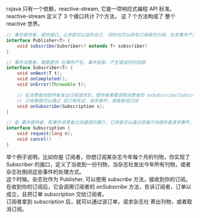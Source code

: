 rxjava 只有一个依赖，reactive-stream, 它是一项响应式编程 API 标准。  
reactive-stream 定义了 3 个接口共计 7个方法， 这 7 个方法构成了 整个 reactive 世界。  

```java
// 事件提供者，提供接口，让外部可以监听自己. 同时也可以持有订阅者的引用，在有事件产生时，调用订阅者的 对应 handler
interface Publisher<T> {
    void subscribe(Subsriber<? extends T> subscriber)
}

// 事件消费者，需要提供 在事件产生，事件结束，产生错误时的回调
interface Subscriber<T> {
    void onNext(T t);
    void onCompleted();
    void onError(Throwable t);

    // 在消费者向提供者发出订阅请求后，提供者需要调用消费者的 onSubscribe(Subscription s) 方法，把产生的订单凭证(Subscription)交给订阅者
    // 订阅者就可以通过 该订单凭证，请求事件，或者取消订阅
    void onSubscribe(Subscription s);
}

// 是 事件提供者，和事件消费者之间通信的媒介，订阅者可以通过该媒介向提供者请求事件，或者告知取消订阅
interface Subscription {
    void request(long n);
    void cancel()
}
```
举个例子说明，比如你是 订阅者，你想订阅某杂志今年每个月的刊物，你实现了 Subscriber 的接口，定义了当收到一份刊物，当杂志社发出今年所有刊物，或者杂志社倒闭这些事件的处理方式。  
这个时候。杂志社作为 Publisher, 可以使用 *subscribe* 方法，接收到你的订阅。 在收到你的订阅后，它会调用订阅者的 *onSubscribe* 方法，告诉订阅者，订单以成立，且把订单 subscription 交给订阅者。  
订阅者拿到 subscription 后，就可以通过该订单，请求杂志社 寄出刊物，或者取消订阅。